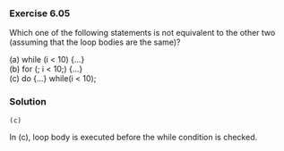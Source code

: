 ### Exercise 6.05

Which one of the following statements is not equivalent to the other two (assuming that the loop bodies are the same)?

(a) while (i < 10) {...}  
(b) for (; i < 10;) {...}  
(c) do {...} while(i < 10);  

### Solution

`(c)`  

In (c), loop body is executed before the while condition is checked.